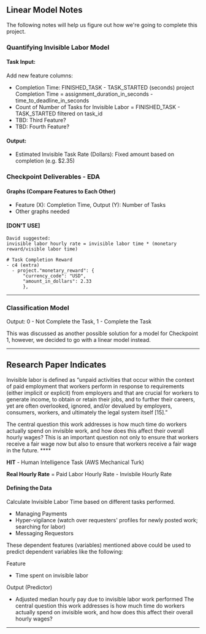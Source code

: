 ## Linear Model Notes
The following notes will help us figure out how we're going to complete this project.

### Quantifying Invisible Labor Model

#### Task Input:

Add new feature columns:
- Completion Time: FINISHED_TASK - TASK_STARTED (seconds)
  project
    Completion Time = assignment_duration_in_seconds - time_to_deadline_in_seconds
- Count of Number of Tasks for Invisible Labor = FINISHED_TASK - TASK_STARTED filtered on task_id
- TBD: Third Feature?
- TBD: Fourth Feature?

#### Output:
- Estimated Invisible Task Rate (Dollars): Fixed amount based on completion (e.g. $2.35)

### Checkpoint Deliverables - EDA

#### Graphs (Compare Features to Each Other)
- Feature (X): Completion Time, Output (Y): Number of Tasks
- Other graphs needed


#### [DON'T USE]
```
David suggested:
invisible labor hourly rate = invisible labor time * (monetary reward/visible labor time)
```

```
# Task Completion Reward
- c4 (extra)
  - project."monetary_reward": {
      "currency_code": "USD",
      "amount_in_dollars": 2.33
      },
```

----------------------

### Classification Model
Output: 0 - Not Complete the Task, 1 - Complete the Task

This was discussed as another possible solution for a model for Checkpoint 1, however, we decided to go with a linear model instead.

---

## Research Paper Indicates

Invisible labor is defined as “unpaid activities that occur within the context of
paid employment that workers perform in response to requirements (either implicit or explicit) from
employers and that are crucial for workers to generate income, to obtain or retain their jobs, and to
further their careers, yet are often overlooked, ignored, and/or devalued by employers, consumers,
workers, and ultimately the legal system itself [15].”

The central question this work addresses is how much time do workers actually spend on invisible
work, and how does this affect their overall hourly wages? This is an important question not only
to ensure that workers receive a fair wage now but also to ensure that workers receive a fair wage
in the future. ****

**HIT** - Human Intelligence Task (AWS Mechanical Turk)

**Real Hourly Rate** = Paid Labor Hourly Rate - Invisbile Hourly Rate


#### Defining the Data

Calculate Invisible Labor Time based on different tasks performed. 
- Managing Payments
- Hyper-vigilance (watch over requesters' profiles for newly posted work; searching for labor)
- Messaging Requestors

These dependent features (variables) mentioned above could be used to predict dependent variables like the following:

Feature
- Time spent on invisible labor

Output (Predictor)
- Adjusted median hourly pay due to invisible labor work performed
The central question this work addresses is how much time do workers actually spend on invisible
work, and how does this affect their overall hourly wages?

---





